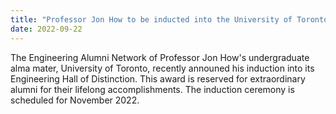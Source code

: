 ```yaml
---
title: "Professor Jon How to be inducted into the University of Toronto's Engineering Hall of Distinction"
date: 2022-09-22
---
```


The Engineering Alumni Network of Professor Jon How's undergraduate alma mater, University of Toronto, recently announed his induction into its Engineering Hall of Distinction. This award is reserved for extraordinary alumni for their lifelong accomplishments. The induction ceremony is scheduled for November 2022.
